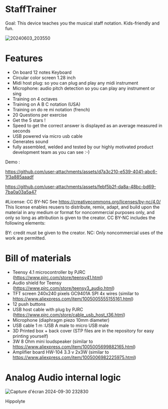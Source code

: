 # StaffTrainer

Goal: This device teaches you the musical staff notation.
Kids-friendly and fun.

  ![20240603_203550](https://github.com/user-attachments/assets/a966fabd-dfae-45da-9099-98236aba14e7)

# Features
* On board 12 notes Keyboard
* Circular color screen 1.28 inch
* Midi host plug: so you can plug and play any midi instrument
* Microphone: audio pitch detection so you can play any instrument or sing
* Training on 4 octaves
* Training on A B C notation (USA)
* Training on do re mi notation (french)
* 20 Questions per exercise
* Get the 5 stars !
* Speed to get the correct answer is displayed as an average measured in seconds
* USB powered via micro usb cable
* Generates sound
* fully assembled, welded and tested by our highly motivated product development team as you can see :-)


Demo :


https://github.com/user-attachments/assets/d7a3c210-e539-4041-abc6-1f3a885aaadf



https://github.com/user-attachments/assets/febf5b2f-da8a-48bc-bd69-7ba0a03a5a47


#License: CC BY-NC
See https://creativecommons.org/licenses/by-nc/4.0/ This license enables reusers to distribute, remix, adapt, and build upon the material in any medium or format for noncommercial purposes only, and only so long as attribution is given to the creator. CC BY-NC includes the following elements:

BY: credit must be given to the creator. NC: Only noncommercial uses of the work are permitted.

# Bill of materials
* Teensy 4.1 microcontroller by PJRC (https://www.pjrc.com/store/teensy41.html)
* Audio shield for Teensy (https://www.pjrc.com/store/teensy3_audio.html)
* TFT screen 240x240 pixels GC9401A SPI 4x wires (similar to https://www.aliexpress.com/item/1005005555155161.html)
* 12 push buttons
* USB host cable with plug by PJRC (https://www.pjrc.com/store/cable_usb_host_t36.html)
* Microphone (diaphragm piezo 10mm diameter)
* USB cable 1 m :USB A male to micro USB male
* 3D Printed box + back cover (STP files are in the repository for easy printing yourself)
* 3W 8 Ohm mini loudspeaker (similar to https://www.aliexpress.com/item/1005005699882165.html)
* Amplifier board HW-104 3.3 v 2x3W (similar to https://www.aliexpress.com/item/1005006982225975.html)

# Analog Audio internal logic
![Capture d'écran 2024-09-30 232830](https://github.com/user-attachments/assets/9f0fd24b-21f8-46fe-a962-6ae5a27b5dde)

Hippolyte
